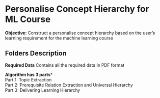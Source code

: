 # Personalise Concept Hierarchy for ML Course
**Objective:** Construct a personalise concept hierarchy based on the user’s learning requirement for the machine learning course

## Folders Description
**Required Data** Contains all the required data in PDF format


**Algorithm has 3 parts***<br />
Part 1: Topic Extraction<br />
Part 2: Prerequisite Relation Extraction and Universal Hierarchy<br />
Part 3: Delivering Learning Hierarchy